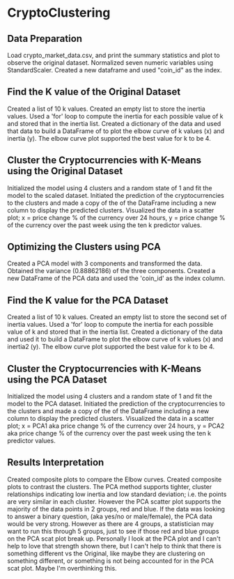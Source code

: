 # CryptoClustering

## Data Preparation
Load crypto_market_data.csv, and print the summary statistics and plot to observe the original dataset. Normalized seven numeric variables using StandardScaler. Created a new dataframe and used "coin_id" as the index.

## Find the K value of the Original Dataset
Created a list of 10 k values. Created an empty list to store the inertia values. Used a 'for' loop to compute the inertia for each possible value of k and stored that in the inertia list. Created a dictionary of the data and used that data to build a  DataFrame of to plot the elbow curve of k values (x) and inertia (y). The elbow curve plot supported the best value for k to be 4. 

## Cluster the Cryptocurrencies with K-Means using the Original Dataset
Initialized the model using 4 clusters and a random state of 1 and fit the model to the scaled dataset. Initiated the prediction of the cryptocurrencies to the clusters and made a copy of the of the DataFrame including a new column to display the predicted clusters. Visualized the data in a scatter plot; x = price change % of the currency over 24 hours, y = price change % of the currency over the past week using the ten k predictor values.

## Optimizing the Clusters using PCA
Created a PCA model with 3 components and transformed the data. Obtained the variance (0.88862186) of the three components. Created a new DataFrame of the PCA data and used the 'coin_id' as the index column. 

## Find the K value for the PCA Dataset
Created a list of 10 k values. Created an empty list to store the second set of inertia values. Used a 'for' loop to compute the inertia for each possible value of k and stored that in the inertia list. Created a dictionary of the data and used it to build a  DataFrame to plot the elbow curve of k values (x) and inertia2 (y). The elbow curve plot supported the best value for k to be 4. 

## Cluster the Cryptocurrencies with K-Means using the PCA Dataset
Initialized the model using 4 clusters and a random state of 1 and fit the model to the PCA dataset. Initiated the prediction of the cryptocurrencies to the clusters and made a copy of the of the DataFrame including a new column to display the predicted clusters. Visualized the data in a scatter plot; x = PCA1 aka price change % of the currency over 24 hours, y = PCA2 aka price change % of the currency over the past week using the ten k predictor values.

## Results Interpretation
Created composite plots to compare the Elbow curves. Created composite plots to contrast the clusters. The PCA method supports tighter, cluster relationships indicating low inertia and low standard deviation; i.e. the points are very similar in each cluster. However the PCA scatter plot supports the majority of the data points in 2 groups, red and blue. If the data was looking to answer a binary question, (aka yes/no or male/female), the PCA data would be very strong. However as there are 4 groups, a statistician may want to run this through 5 groups, just to see if those red and blue groups on the PCA scat plot break up. Personally I look at the PCA plot and I can't help to love that strength shown there, but I can't help to think that there is something different vs the Original, like maybe they are clustering on something different, or something is not being accounted for in the PCA scat plot. Maybe I'm overthinking this. 
